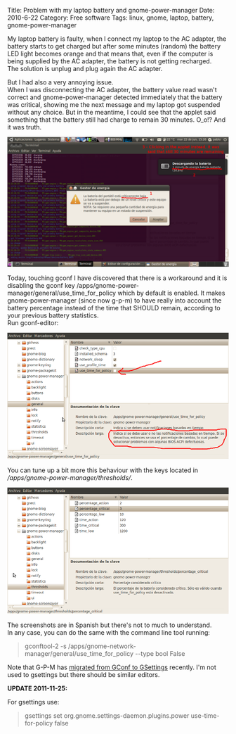 Title: Problem with my laptop battery and gnome-power-manager
Date: 2010-6-22
Category: Free software
Tags: linux, gnome, laptop, battery, gnome-power-manager

My laptop battery is faulty, when I connect my laptop to the AC adapter, the battery starts to get charged but after some minutes (random)
the battery LED light becomes orange and that means that, even if the computer is being supplied by the AC adapter, the battery is not
getting recharged.  
 The solution is unplug and plug again the AC adapter.

But I had also a very annoying issue.  
 When I was disconnecting the AC adapter, the battery value read wasn't correct and gnome-power-manager detected immediately that the
battery was critical, showing me the next message and my laptop got suspended without any choice. But in the meantime, I could see that the
applet said something that the battery still had charge to remain 30 minutes. O_o!? And it was truth.

[![](/img/pantallazo.png)](/img/pantallazo.png)

Today, touching gconf I have discovered that there is a workaround and it is disabling the gconf key
/apps/gnome-power-manager/general/use_time_for_policy which by default is enabled. It makes gnome-power-manager (since now g-p-m) to have
really into account the battery percentage instead of the time that SHOULD remain, according to your previous battery statistics.  
 Run gconf-editor:

[![](/img/pantallazo-editordeconfiguracic3b3n-general.png)](/img/pantallazo-editordeconfiguracic3b3n-general.png)

You can tune up a bit more this behaviour with the keys located in */apps/gnome-power-manager/thresholds/*.

[![](/img/pantallazo-editordeconfiguracic3b3n-thresholds.png)](/img/pantallazo-editordeconfiguracic3b3n-thresholds.png)

The screenshots are in Spanish but there's not to much to understand.  
In any case, you can do the same with the command line tool running:

> gconftool-2 -s /apps/gnome-network-manager/general/use_time_for_policy --type bool False

Note that G-P-M has [migrated from GConf to GSettings](http://live.gnome.org/GnomeGoals/GSettingsMigration) recently. I'm not used to
gsettings but there should be similar editors.

**UPDATE 2011-11-25:**

For gsettings use:

> gsettings set org.gnome.settings-daemon.plugins.power use-time-for-policy false
